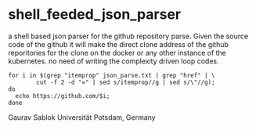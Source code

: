 # shell_feeded_json_parser
a shell based json parser for the github repository parse. Given the source code of the github it will make the direct clone address of the github reporitories for the clone on the docker or any other instance of the kubernetes. no need of writing the complexity driven loop codes. 

```
for i in $(grep "itemprop" json_parse.txt | grep "href" | \
        cut -f 2 -d "=" | sed s/itemprop//g | sed s/\"//g);
do
  echo https://github.com/$i;
done
```
Gaurav Sablok
Universität Potsdam, Germany
